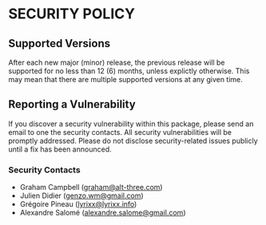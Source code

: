 # SECURITY POLICY

## Supported Versions

After each new major (minor) release, the previous release will be supported
for no less than 12 (6) months, unless explictly otherwise. This may mean that
there are multiple supported versions at any given time.

## Reporting a Vulnerability

If you discover a security vulnerability within this package, please send an
email to one the security contacts. All security vulnerabilities will be
promptly addressed. Please do not disclose security-related issues publicly
until a fix has been announced.

### Security Contacts

* Graham Campbell (graham@alt-three.com)
* Julien Didier (genzo.wm@gmail.com)
* Grégoire Pineau (lyrixx@lyrixx.info)
* Alexandre Salomé (alexandre.salome@gmail.com)
